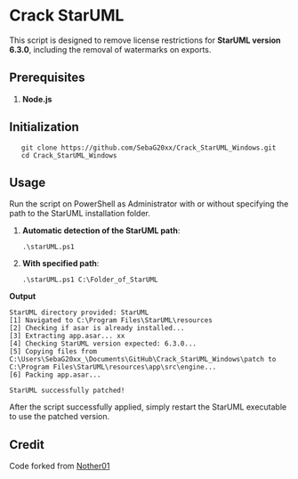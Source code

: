 
# Crack StarUML

This script is designed to remove license restrictions for **StarUML version 6.3.0**, including the removal of watermarks on exports.

## Prerequisites
1. **Node.js**  

## Initialization
```
   git clone https://github.com/SebaG20xx/Crack_StarUML_Windows.git
   cd Crack_StarUML_Windows
```   

## Usage
Run the script on PowerShell as Administrator with or without specifying the path to the StarUML installation folder.

 1. **Automatic detection of the StarUML path**:    
	 ```
    .\starUML.ps1
	```
2.  **With specified path**:
	  ```
    .\starUML.ps1 C:\Folder_of_StarUML
	```

**Output**	
```
StarUML directory provided: StarUML
[1] Navigated to C:\Program Files\StarUML\resources
[2] Checking if asar is already installed...
[3] Extracting app.asar... xx
[4] Checking StarUML version expected: 6.3.0...
[5] Copying files from C:\Users\SebaG20xx_\Documents\GitHub\Crack_StarUML_Windows\patch to C:\Program Files\StarUML\resources\app\src\engine...
[6] Packing app.asar...

StarUML successfully patched!
```
After the script successfully applied, simply restart the StarUML executable to use the patched version.
## Credit
Code forked from [Nother01](https://github.com/Nother01/Crack_StarUML)


